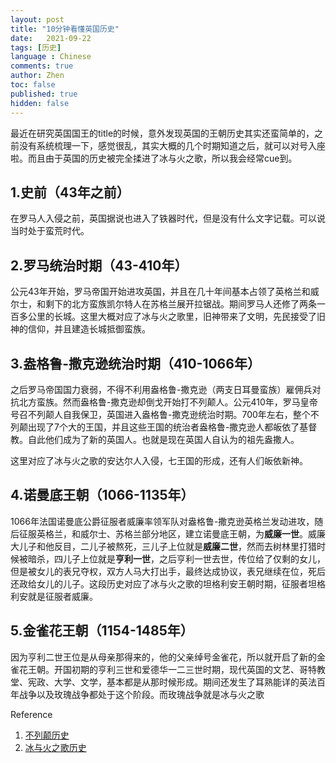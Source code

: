 ```yaml
---
layout: post
title: "10分钟看懂英国历史"
date:   2021-09-22
tags: [历史]
language : Chinese
comments: true
author: Zhen
toc: false
published: true
hidden: false
---
```

最近在研究英国国王的title的时候，意外发现英国的王朝历史其实还蛮简单的，之前没有系统梳理一下，感觉很乱，其实大概的几个时期知道之后，就可以对号入座啦。而且由于英国的历史被完全揉进了冰与火之歌，所以我会经常cue到。

## 1.史前（43年之前）
在罗马人入侵之前，英国据说也进入了铁器时代，但是没有什么文字记载。可以说当时处于蛮荒时代。

## 2.罗马统治时期（43-410年）
公元43年开始，罗马帝国开始进攻英国，并且在几十年间基本占领了英格兰和威尔士，和剩下的北方蛮族凯尔特人在苏格兰展开拉锯战。期间罗马人还修了两条一百多公里的长城。这里大概对应了冰与火之歌里，旧神带来了文明，先民接受了旧神的信仰，并且建造长城抵御蛮族。

## 3.盎格鲁-撒克逊统治时期（410-1066年）
之后罗马帝国国力衰弱，不得不利用盎格鲁-撒克逊（两支日耳曼蛮族）雇佣兵对抗北方蛮族。然而盎格鲁-撒克逊却倒戈开始打不列颠人。公元410年，罗马皇帝号召不列颠人自我保卫，英国进入盎格鲁-撒克逊统治时期。700年左右，整个不列颠出现了7个大的王国，并且这些王国的统治者盎格鲁-撒克逊人都皈依了基督教。自此他们成为了新的英国人。也就是现在英国人自认为的祖先盎撒人。

这里对应了冰与火之歌的安达尔人入侵，七王国的形成，还有人们皈依新神。

## 4.诺曼底王朝（1066-1135年）
1066年法国诺曼底公爵征服者威廉率领军队对盎格鲁-撒克逊英格兰发动进攻，随后征服英格兰，和威尔士、苏格兰部分地区，建立诺曼底王朝，为**威廉一世**。威廉大儿子和他反目，二儿子被熬死，三儿子上位就是**威廉二世**，然而去树林里打猎时候被暗杀，四儿子上位就是**亨利一世**，之后亨利一世去世，传位给了仅剩的女儿，但是被女儿的表兄夺权，双方人马大打出手，最终达成协议，表兄继续在位，死后还政给女儿的儿子。这段历史对应了冰与火之歌的坦格利安王朝时期，征服者坦格利安就是征服者威廉。

## 5.金雀花王朝（1154-1485年）
因为亨利二世王位是从母亲那得来的，他的父亲绰号金雀花，所以就开启了新的金雀花王朝。开国初期的亨利三世和爱德华一二三世时期，现代英国的文艺、哥特教堂、宪政、大学、文学，基本都是从那时候形成。期间还发生了耳熟能详的英法百年战争以及玫瑰战争都处于这个阶段。而玫瑰战争就是冰与火之歌


Reference
 1. [不列颠历史](https://zh.wikipedia.org/wiki/%E7%9B%8E%E6%A0%BC%E9%B2%81-%E6%92%92%E5%85%8B%E9%80%8A%E8%8B%B1%E6%A0%BC%E5%85%B0)
 2. [冰与火之歌历史](https://asoiaf.fandom.com/zh/wiki/%E7%BB%B4%E6%96%AF%E7%89%B9%E6%B4%9B%E5%A4%A7%E4%BA%8B%E8%AE%B0?variant=zh)

<!--stackedit_data:
eyJoaXN0b3J5IjpbMzk0MDIwMTY3LDM3NTMzOTg1Miw0ODE2Mz
Y5NTgsLTUzMTA1NjYxMSwtOTY1NzQ2Nzg1LC0yMTMyMDk1NDJd
fQ==
-->